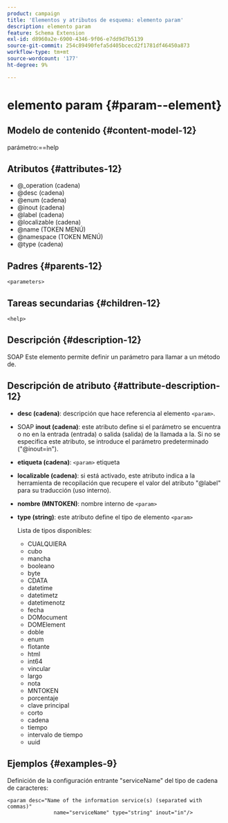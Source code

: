 ```yaml
---
product: campaign
title: 'Elementos y atributos de esquema: elemento param'
description: elemento param
feature: Schema Extension
exl-id: d8960a2e-6900-4346-9f06-e7dd9d7b5139
source-git-commit: 254c89490fefa5d405bcecd2f1781df46450a873
workflow-type: tm+mt
source-wordcount: '177'
ht-degree: 9%

---
```


# elemento param {#param--element}


## Modelo de contenido {#content-model-12}

parámetro:==help

## Atributos {#attributes-12}

* @_operation (cadena)
* @desc (cadena)
* @enum (cadena)
* @inout (cadena)
* @label (cadena)
* @localizable (cadena)
* @name (TOKEN MENÚ)
* @namespace (TOKEN MENÚ)
* @type (cadena)

## Padres {#parents-12}

`<parameters>`

## Tareas secundarias {#children-12}

`<help>`

## Descripción {#description-12}

SOAP Este elemento permite definir un parámetro para llamar a un método de.

## Descripción de atributo {#attribute-description-12}

* **desc (cadena)**: descripción que hace referencia al elemento `<param>`.
* SOAP **inout (cadena)**: este atributo define si el parámetro se encuentra o no en la entrada (entrada) o salida (salida) de la llamada a la. Si no se especifica este atributo, se introduce el parámetro predeterminado (&quot;@inout=in&quot;).
* **etiqueta (cadena)**: `<param>` etiqueta
* **localizable (cadena)**: si está activado, este atributo indica a la herramienta de recopilación que recupere el valor del atributo &quot;@label&quot; para su traducción (uso interno).
* **nombre (MNTOKEN)**: nombre interno de `<param>`
* **type (string)**: este atributo define el tipo de elemento `<param>`

  Lista de tipos disponibles:

   * CUALQUIERA
   * cubo
   * mancha
   * booleano
   * byte
   * CDATA
   * datetime
   * datetimetz
   * datetimenotz
   * fecha
   * DOMocument
   * DOMElement
   * doble
   * enum
   * flotante
   * html
   * int64
   * vincular
   * largo
   * nota
   * MNTOKEN
   * porcentaje
   * clave principal
   * corto
   * cadena
   * tiempo
   * intervalo de tiempo
   * uuid

## Ejemplos {#examples-9}

Definición de la configuración entrante &quot;serviceName&quot; del tipo de cadena de caracteres:

```
<param desc="Name of the information service(s) (separated with commas)"
               name="serviceName" type="string" inout="in"/>
```
